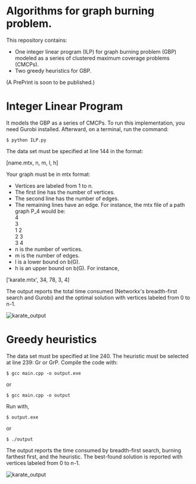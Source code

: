 # Algorithms for graph burning problem.
This repository contains:
- One integer linear program (ILP) for graph burning problem (GBP) modeled as a series of clustered maximum coverage problems (CMCPs).
- Two greedy heuristics for GBP.

(A PrePrint is soon to be published.)

# Integer Linear Program
It models the GBP as a series of CMCPs. To run this implementation, you need Gurobi installed. Afterward, on a terminal, run the command:
```
$ python ILP.py
```
The data set must be specified at line 144 in the format:

[name.mtx, n, m, l, h]

Your graph must be in mtx format:
- Vertices are labeled from 1 to n.
- The first line has the number of vertices.
- The second line has the number of edges.
- The remaining lines have an edge. For instance, the mtx file of a path graph P_4 would be:  
4  
3  
1 2  
2 3  
3 4  
- n is the number of vertices.
- m is the number of edges.
- l is a lower bound on b(G).
- h is an upper bound on b(G).
For instance,

['karate.mtx', 34, 78, 3, 4]

The output reports the total time consumed (Networkx's breadth-first search and Gurobi) and the optimal solution with vertices labeled from 0 to n-1.

![karate_output](https://github.com/jesgadiaz/GreedyBurning/blob/main/imgs/karate_gurobi.png?raw=true)

# Greedy heuristics
The data set must be specified at line 240.
The heuristic must be selected at line 239: Gr or GrP.
Compile the code with:
```
$ gcc main.cpp -o output.exe
```
or
```
$ gcc main.cpp -o output
```
Run with,
```
$ output.exe
```
or
```
$ ./output
```
The output reports the time consumed by breadth-first search, burning farthest first, and the heuristic. The best-found solution is reported with vertices labeled from 0 to n-1.

![karate_output](https://github.com/jesgadiaz/GreedyBurning/blob/main/imgs/karate_gr.png?raw=true)
